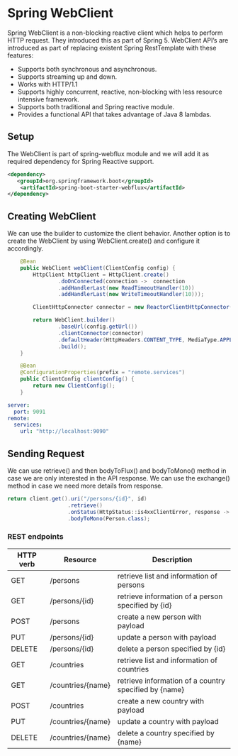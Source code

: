# Spring WebClient

Spring WebClient is a non-blocking reactive client which helps to perform HTTP request. They introduced this as part of Spring 5. WebClient API’s are introduced as part of replacing existent Spring RestTemplate 
with these features:

- Supports both synchronous and asynchronous.
- Supports streaming up and down.
- Works with HTTP/1.1
- Supports highly concurrent, reactive, non-blocking with less resource intensive framework.
- Supports both traditional and Spring reactive module.
- Provides a functional API that takes advantage of Java 8 lambdas.

## Setup

The WebClient is part of spring-webflux module and we will add it as required dependency for Spring Reactive support.

```xml
<dependency>
   <groupId>org.springframework.boot</groupId>
    <artifactId>spring-boot-starter-webflux</artifactId>
</dependency>
```

## Creating WebClient

We can use the builder to customize the client behavior. Another option is to create the WebClient by using WebClient.create() and configure it accordingly.

```java
    @Bean
    public WebClient webClient(ClientConfig config) {
        HttpClient httpClient = HttpClient.create()
                .doOnConnected(connection ->  connection
                .addHandlerLast(new ReadTimeoutHandler(10))
                .addHandlerLast(new WriteTimeoutHandler(10)));

        ClientHttpConnector connector = new ReactorClientHttpConnector(httpClient);

        return WebClient.builder()
                .baseUrl(config.getUrl())
                .clientConnector(connector)
                .defaultHeader(HttpHeaders.CONTENT_TYPE, MediaType.APPLICATION_JSON_VALUE)
                .build();
    }

    @Bean
    @ConfigurationProperties(prefix = "remote.services")
    public ClientConfig clientConfig() {
        return new ClientConfig();
    }
```

```yaml
server:
  port: 9091
remote:
  services:
    url: "http://localhost:9090"
```

## Sending Request

We can use retrieve() and then bodyToFlux() and bodyToMono() method in case we are only interested in the API response. 
We can use the exchange() method in case we need more details from response.

```java
return client.get().uri("/persons/{id}", id)
                   .retrieve()
                   .onStatus(HttpStatus::is4xxClientError, response -> Mono.error(new EntityNotFoundException("person not found with id : " + id)))
                   .bodyToMono(Person.class);
```

### REST endpoints

| HTTP verb | Resource  | Description
|----|---|---|
|  GET  | /persons  | retrieve list and information of persons  
|  GET |  /persons/{id} | retrieve information of a person specified by {id}
|  POST | /persons  | create a new person with payload  
|  PUT   |  /persons/{id} | update a person with payload   
|  DELETE   | /persons/{id}  |  delete a person specified by {id} 
|  GET  | /countries  | retrieve list and information of countries  
|  GET |  /countries/{name} | retrieve information of a country specified by {name} 
|  POST | /countries  | create a new country with payload  
|  PUT   |  /countries/{name} | update a country with payload   
|  DELETE   | /countries/{name}  |  delete a country specified by {name} 
